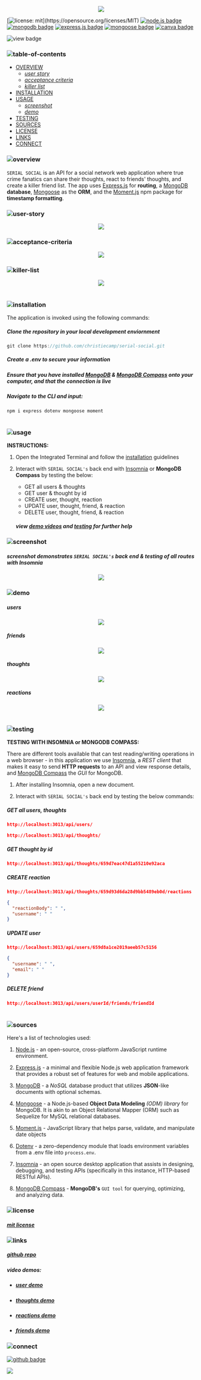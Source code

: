 <p align="center">
<img src="./criminally-cray/branding/header.png"/>
</p>

[![license: mit](https://img.shields.io/badge/license-mit-blue?)](https://opensource.org/licenses/MIT) 
[![node.js badge](https://img.shields.io/badge/node-darkred?logo=nodedotjs&logoColor=white&style=flat)](https://nodejs.org/en)
[![mongodb badge](https://img.shields.io/badge/mongodb-lightyellow.svg?&logo=Mongodb&logoColor=white)](https://www.mongodb.com/)
[![express.js badge](https://img.shields.io/badge/express-lightblue.svg?&logo=Express&logoColor=white)](https://expressjs.com/)
[![mongoose badge](https://img.shields.io/badge/mongoose-silver.svg?&logo=Mongoose&logoColor=white)](https://www.npmjs.com/package/mongoose)
[![canva badge](https://img.shields.io/badge/canva-gray.svg?&logo=Canva&logoColor=white)](https://canva.com/)

![view badge](https://img.shields.io/badge/view-darkmode-black.svg?&logo=Github&logoColor=white)


### ![table-of-contents](./criminally-cray/branding/toc.png)

  - [OVERVIEW](#overview)
    - [*user story*](#user-story)
    - [*acceptance criteria*](#acceptance-criteria)
    - [*killer list*](#killer-list)
  - [INSTALLATION](#installation)
  - [USAGE](#usage)
    - [*screenshot*](#screenshot)
    - [*demo*](#demo)
  - [TESTING](#testing)
  - [SOURCES](#sources)
  - [LICENSE](#license)
  - [LINKS](#links)
  - [CONNECT](#connect)

### ![overview](./criminally-cray/branding/1.png)

`SERIAL SOCIAL` is an API for a social network web application where true crime fanatics can share their thoughts, react to friends' thoughts, and create a killer friend list. The app uses [Express.js](https://www.npmjs.com/package/express) for **routing**, a [MongoDB](https://www.mongodb.com/) **database**, [Mongoose](https://www.npmjs.com/package/mongoose) as the **ORM**, and the [Moment.js](https://momentjs.com/) npm package for **timestamp formatting**.

### ![user-story](./criminally-cray/branding/9.png)
<p align="center">
  <img src="./criminally-cray/branding/user-story.png"/>
</p>

### ![acceptance-criteria](./criminally-cray/branding/10.png)
<p align="center">
  <img src="./criminally-cray/branding/ac.png"/>
</p>

### ![killer-list](./criminally-cray/branding/11.png)
<p align="center">
  <img src="./criminally-cray/branding/killer-list.png"/>
</p>

#

### ![installation](./criminally-cray/branding/2.png)

The application is invoked using the following commands:

##### *Clone the repository in your local development enviornment*

```javascript
git clone https://github.com/christiecamp/serial-social.git
```
##### **Create a *.env* to secure your information**

##### **Ensure that you have installed [MongoDB](https://www.mongodb.com/) & [MongoDB Compass](https://www.mongodb.com/products/tools/compass) onto your computer, and that the connection is live**

##### *Navigate to the CLI and input:*

```javascript
npm i express dotenv mongoose moment
```

#

### ![usage](./criminally-cray/branding/3.png)

**INSTRUCTIONS:**

1. Open the Integrated Terminal and follow the [installation](#installation) guidelines

2. Interact with `SERIAL SOCIAL's` back end with [Insomnia](https://www.npmjs.com/package/inquirer/v/8.2.4) or **MongoDB Compass** by testing the below:
      * GET all users & thoughts
      * GET user & thought by id
      * CREATE user, thought, reaction
      * UPDATE user, thought, friend, & reaction
      * DELETE user, thought, friend, & reaction

      ##### view [demo videos](#demo) and [testing](#testing) for further help


### ![screenshot](./criminally-cray/branding/12.png)
             
##### *screenshot demonstrates `SERIAL SOCIAL's` back end & testing of all routes with **Insomnia***

<p align="center">
<img src="./criminally-cray/demo/ss.png"/>
</p>


### ![demo](./criminally-cray/branding/13.png)

##### **users**

<p align="center">
<img src="./criminally-cray/demo/users.gif"/>
</p>

##### **friends**

<p align="center">
<img src="./criminally-cray/demo/friends.gif"/>
</p>

##### **thoughts**

<p align="center">
<img src="./criminally-cray/demo/thoughts.gif"/>
</p>

##### **reactions**

<p align="center">
<img src="./criminally-cray/demo/reactions.gif"/>
</p>

#

### ![testing](./criminally-cray/branding/8.png)

**TESTING WITH INSOMNIA or MONGODB COMPASS:**

There are different tools available that can test reading/writing operations in a web browser - in this application we use [Insomnia](https://insomnia.rest/), a *REST client* that makes it easy to send **HTTP requests** to an API and view response details, and [MongoDB Compass](https://www.mongodb.com/products/tools/compass) the *GUI* for MongoDB.

1. After installing Insomnia, open a new document.

2. Interact with `SERIAL SOCIAL's` back end  by testing the below commands:

##### **GET** all users, thoughts
```json
http://localhost:3013/api/users/
```
```json
http://localhost:3013/api/thoughts/
```

##### **GET** thought by *id*
```json
http://localhost:3013/api/thoughts/659d7eac47d1a55210e92aca
```

##### **CREATE** reaction
```json
http://localhost:3013/api/thoughts/659d93d6da28d9bb5489eb0d/reactions
```
```json
{
  "reactionBody": " ",
  "username": " "
}
```

##### **UPDATE** user
```json
http://localhost:3013/api/users/659d8a1ce2019aeeb57c5156
```
```json
{
  "username": " ",
  "email": " "
}
```
##### **DELETE** friend
```json
http://localhost:3013/api/users/userId/friends/friendId
```

#

### ![sources](./criminally-cray/branding/4.png)

Here's a list of technologies used:

1. [Node.js](https://nodejs.org/en) - an open-source, cross-platform JavaScript runtime environment.

2. [Express.js](<(https://expressjs.com)>) - a minimal and flexible Node.js web application framework that provides a robust set of features for web and mobile applications.

3. [MongoDB](https://www.mongodb.com/) - a *NoSQL* database product that utilizes **JSON**-like documents with optional schemas.

4. [Mongoose](https://mongoosejs.com/) -  a Node.js-based **Object Data Modeling** *(ODM) library* for MongoDB. It is akin to an Object Relational Mapper (ORM) such as Sequelize for MySQL relational databases.

5. [Moment.js](https://momentjs.com/) - JavaScript library that helps parse, validate, and manipulate date objects

6. [Dotenv](https://www.npmjs.com/package/dotenv) - a zero-dependency module that loads environment variables from a .env file into `process.env`.

7. [Insomnia](https://insomnia.rest/) - an open source desktop application that assists in designing, debugging, and testing APIs (specifically in this instance, HTTP-based RESTful APIs).

8. [MongoDB Compass](https://www.mongodb.com/products/tools/compass) - **MongoDB's** `GUI tool` for querying, optimizing, and analyzing data.


### ![license](./criminally-cray/branding/5.png)

##### [mit license](./LICENSE)

### ![links](./criminally-cray/branding/6.png)

##### [*github repo*](https://github.com/christiecamp/serial-socail)

##### **video demos**:

  * ##### [*user demo*](https://drive.google.com/file/d/1mhDklRDZuFcHsh-oDlRp2SE-A0XuQxOQ/view)

  * ##### [*thoughts demo*](https://drive.google.com/file/d/1NDbBV5hxOkd9h4QUrfUaBiQyR3_2yYsL/view)

  * ##### [*reactions demo*](https://drive.google.com/file/d/19q1YCaKUpMrxIkBlt9iIdOPKbjzNdbz2/view)

  * ##### [*friends demo*](https://drive.google.com/file/d/1y84m9UdARSZ5oo8DMSfJeYn4kv6CWewc/view)

### ![connect](./criminally-cray/branding/7.png)

[![github badge](https://img.shields.io/badge/christiecamp-gray.svg?&logo=Github&logoColor=white)](https://github.com/christiecamp/serial-social)

<a href="mailto:christiecamphoto@gmail.com">
<img src="https://img.shields.io/badge/gmail-brown.svg?&logo=Gmail&logoColor=white" />
</a>



